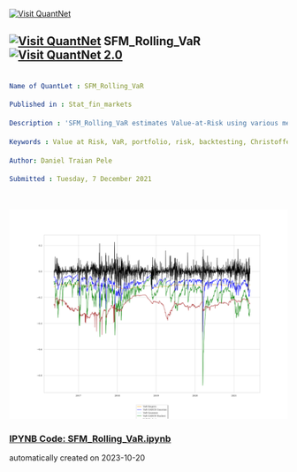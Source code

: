 [<img src="https://github.com/QuantLet/Styleguide-and-FAQ/blob/master/pictures/banner.png" width="1100" alt="Visit QuantNet">](http://quantlet.de/)

## [<img src="https://github.com/QuantLet/Styleguide-and-FAQ/blob/master/pictures/qloqo.png" alt="Visit QuantNet">](http://quantlet.de/) **SFM_Rolling_VaR** [<img src="https://github.com/QuantLet/Styleguide-and-FAQ/blob/master/pictures/QN2.png" width="60" alt="Visit QuantNet 2.0">](http://quantlet.de/)

```yaml

Name of QuantLet : SFM_Rolling_VaR

Published in : Stat_fin_markets

Description : 'SFM_Rolling_VaR estimates Value-at-Risk using various methods and applies Christoffersen test (1998) and Diebold and Mariano Test.'

Keywords : Value at Risk, VaR, portfolio, risk, backtesting, Christoffersen test, Diebold, Mariano

Author: Daniel Traian Pele

Submitted : Tuesday, 7 December 2021




```

![Picture1](chart.png)

### [IPYNB Code: SFM_Rolling_VaR.ipynb](SFM_Rolling_VaR.ipynb)


automatically created on 2023-10-20